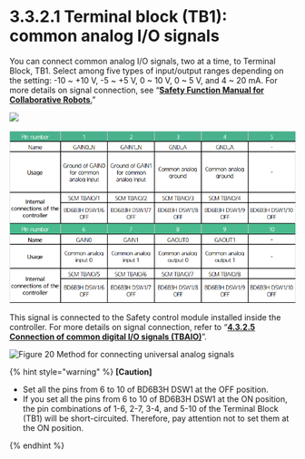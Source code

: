 # 3.3.2.1 Terminal block (TB1): common analog I/O signals

You can connect common analog I/O signals, two at a time, to Terminal Block, TB1. Select among five types of input/output ranges depending on the setting: -10 \~ +10 V, -5 \~ +5 V, 0 \~ 10 V, 0 \~ 5 V, and 4 \~ 20 mA. For more details on signal connection, see “[**Safety Function Manual for Collaborative Robots**.](https://hyundai-robotics.gitbook.io/cobot-safety-function/v/sf-english/)”

![](../../../.gitbook/assets/tb1\_1.png)

![](<../../../.gitbook/assets/image (38).png>)

This signal is connected to the Safety control module installed inside the controller. For more details on signal connection, refer to “[**4.3.2.5 Connection of common digital I/O signals (TBAIO)**](../../../4-maintenance/4-3-controller-check-maintenance/2-safety-control-module/5-tbaio.md)”.

![Figure 20 Method for connecting universal analog signals ](../../../.gitbook/assets/tb1\_2.png)

{% hint style="warning" %}
**\[Caution]**

* Set all the pins from 6 to 10 of BD6B3H DSW1 at the OFF position.
*   If you set all the pins from 6 to 10 of BD6B3H DSW1 at the ON position, the pin combinations of 1-6, 2-7, 3-4, and 5-10 of the Terminal Block (TB1) will be short-circuited. Therefore, pay attention not to set them at the ON position.


{% endhint %}
